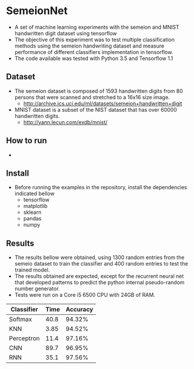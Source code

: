 # SemeionNet
 - A set of machine learning experiments with the semeion and MNIST handwritten digit dataset using  tensorflow
 - The objective of this experiment was to test multiple classification methods using the semeion handwriting dataset and measure performance of different classifiers implementation in tensorflow. 
 - The code available was tested with Python 3.5 and Tensorflow 1.1

## Dataset
 - The semeion dataset is composed of 1593 handwritten digits from 80 persons that were scanned and stretched to a 16x16 size image.
 	- http://archive.ics.uci.edu/ml/datasets/semeion+handwritten+digit
 - MNIST dataset is a subset of the NIST dataset that has over 60000 handwritten digits.
 	- http://yann.lecun.com/exdb/mnist/

## How to run
 - 

## Install
 - Before running the examples in the repository, install the dependencies indicated bellow
	 - tensorflow
	 - matplotlib
	 - sklearn
	 - pandas
	 - numpy

## Results
 - The results bellow were obtained, using 1300 random entries from the semeio dataset to train the classifier and 400 random entries to test the trained model.
 - The results obtained are expected, except for the recurrent neural net that developed patterns to predict the python internal pseudo-random number generator.
 - Tests were run on a Core i5 6500 CPU with 24GB of RAM.

| Classifier  | Time | Accuracy |
| ----------- | ---- | -------- |
| Softmax     | 40.8 | 94.32%   |
| KNN         | 3.85 | 94.52%   |
| Perceptron  | 11.4 | 97.16%   |
| CNN         | 89.7 | 96.95%   |
| RNN         | 35.1 | 97.56%   |
